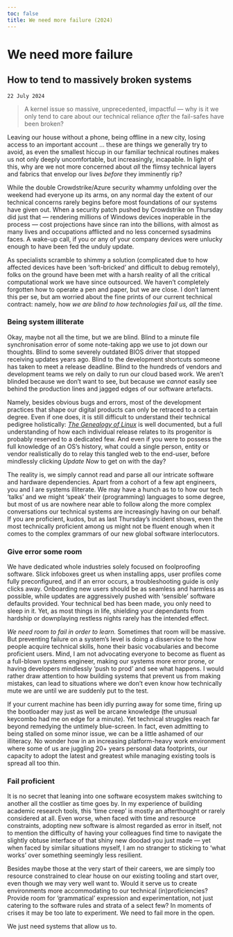 ```yaml
---
toc: false
title: We need more failure (2024)
---
```


# We need more failure
## How to tend to massively broken systems [](#post)

`22 July 2024`
> A kernel issue so massive, unprecedented, impactful — why is it we only tend to care about our technical reliance *after* the fail-safes have been broken? 

Leaving our house without a phone, being offline in a new city, losing access to an important account … these are things we generally try to avoid, as even the smallest hiccup in our familiar technical routines makes us not only deeply uncomfortable, but increasingly, incapable. 
In light of this, why are we not more concerned about *all* the flimsy technical layers and fabrics that envelop our lives *before* they imminently rip?

While the double Crowdstrike/Azure security whammy unfolding over the weekend had everyone up its arms, on any normal day the extent of our technical concerns rarely begins before most foundations of our systems have given out. 
When a security patch pushed by Crowdstrike on Thursday did just that — rendering millions of Windows devices inoperable in the process — cost projections have since ran into the billions, with almost as many lives and occupations afflicted and no less concerned sysadmins faces. 
A wake-up call, if you or any of your company devices were unlucky enough to have been fed the unduly update.

As specialists scramble to shimmy a solution (complicated due to how affected devices have been ‘soft-bricked’ and difficult to debug remotely), folks on the ground have been met with a harsh reality of all the critical computational work we have since outsourced. 
We haven’t completely forgotten how to operate a pen and paper, but we are close. I don’t lament this per se, but am worried about the fine prints of our current technical contract: namely, how *we are blind to how technologies fail us, all the time*.

### Being system illiterate

Okay, maybe not all the time, but we are blind. 
Blind to a minute file synchronisation error of some note-taking app we use to jot down our thoughts. 
Blind to some severely outdated BIOS driver that stopped receiving updates years ago. 
Blind to the development shortcuts someone has taken to meet a release deadline. 
Blind to the hundreds of vendors and development teams we rely on daily to run our cloud based work. 
We aren’t blinded because we don’t want to see, but because we *cannot* easily see behind the production lines and jagged edges of our software artefacts.

Namely, besides obvious bugs and errors, most of the development practices that shape our digital products can only be retraced to a certain degree. 
Even if one does, it is still difficult to understand their technical pedigree holistically: *[The Genealogy of Linux](https://distrowatch.com/dwres.php?resource=family-tree)* is well documented, but a full understanding of how each individual release relates to its progenitor is probably reserved to a dedicated few. 
And even if you were to possess the full knowledge of an OS’s history, what could a single person, entity or vendor realistically do to relay this tangled web to the end-user, before mindlessly clicking *Update Now* to get on with the day?

The reality is, we simply cannot read and parse all our intricate software and hardware dependencies. 
Apart from a cohort of a few apt engineers, you and I are systems illiterate. 
We may have a hunch as to to how our tech ‘talks’ and we might ‘speak’ their (programming) languages to some degree, but most of us are nowhere near able to follow along the more complex conversations our technical systems are increasingly having on our behalf. 
If you are proficient, kudos, but as last Thursday’s incident shows, even the most technically proficient among us might not be fluent enough when it comes to the complex grammars of our new global software interlocutors.

### Give error some room
We have dedicated whole industries solely focused on foolproofing software. 
Slick infoboxes greet us when installing apps, user profiles come fully preconfigured, and if an error occurs, a troubleshooting guide is only clicks away. 
Onboarding new users should be as seamless and harmless as possible, while updates are aggressively pushed with ‘sensible’ software defaults provided. Your technical bed has been made, you only need to sleep in it. 
Yet, as most things in life, shielding your dependants from hardship or downplaying restless nights rarely has the intended effect.

*We need room to fail in order to learn.*
Sometimes that room will be massive. 
But preventing failure on a system’s level is doing a disservice to the how people acquire technical skills, hone their basic vocabularies and become proficient users. 
Mind, I am not advocating everyone to become as fluent as a full-blown systems engineer, making our systems more error prone, or having developers mindlessly ‘push to prod’ and see what happens. 
I would rather draw attention to how building systems that prevent us from making mistakes, can lead to situations where we don’t even know how technically mute we are until we are suddenly put to the test.

If your current machine has been idly purring away for some time, firing up the bootloader may just as well be arcane knowledge (the unusual keycombo had me on edge for a minute). 
Yet technical struggles reach far beyond remedying the untimely blue-screen. In fact, even admitting to being stalled on some minor issue, we can be a little ashamed of our illiteracy. 
No wonder how in an increasing platform-heavy work environment where some of us are juggling 20+ years personal data footprints, our capacity to adopt the latest and greatest while managing existing tools is spread all too thin.

### Fail proficient
It is no secret that leaning into one software ecosystem makes switching to another all the costlier as time goes by. In my experience of building academic research tools, this ‘time creep’ is mostly an afterthought or rarely considered at all. Even worse, when faced with time and resource constraints, adopting new software is almost regarded as error in itself, not to mention the difficulty of having your colleagues find time to navigate the slightly obtuse interface of that shiny new doodad you just made — yet when faced by similar situations myself, I am no stranger to sticking to ‘what works’ over something seemingly less resilient.

Besides maybe those at the very start of their careers, we are simply too resource constrained to clear house on our existing tooling and start over, even though we may very well want to. Would it serve us to create environments more accommodating to our technical (in)proficiencies? Provide room for ‘grammatical’ expression and experimentation, not just catering to the software rules and strata of a select few? In moments of crises it may be too late to experiment. We need to fail more in the open.

We just need systems that allow us to.